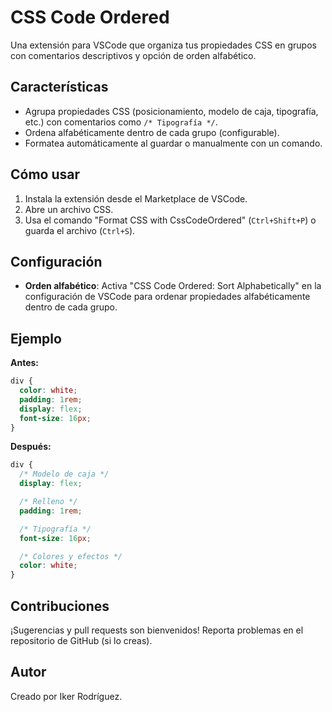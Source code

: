 # CSS Code Ordered

Una extensión para VSCode que organiza tus propiedades CSS en grupos con comentarios descriptivos y opción de orden alfabético.

## Características
- Agrupa propiedades CSS (posicionamiento, modelo de caja, tipografía, etc.) con comentarios como `/* Tipografía */`.
- Ordena alfabéticamente dentro de cada grupo (configurable).
- Formatea automáticamente al guardar o manualmente con un comando.

## Cómo usar
1. Instala la extensión desde el Marketplace de VSCode.
2. Abre un archivo CSS.
3. Usa el comando "Format CSS with CssCodeOrdered" (`Ctrl+Shift+P`) o guarda el archivo (`Ctrl+S`).

## Configuración
- **Orden alfabético**: Activa "CSS Code Ordered: Sort Alphabetically" en la configuración de VSCode para ordenar propiedades alfabéticamente dentro de cada grupo.

## Ejemplo
**Antes:**
```css
div {
  color: white;
  padding: 1rem;
  display: flex;
  font-size: 16px;
}
```
**Después:**
```css
div {
  /* Modelo de caja */
  display: flex;

  /* Relleno */
  padding: 1rem;

  /* Tipografía */
  font-size: 16px;

  /* Colores y efectos */
  color: white;
}
```

## Contribuciones
¡Sugerencias y pull requests son bienvenidos! Reporta problemas en el repositorio de GitHub (si lo creas).

## Autor
Creado por Iker Rodríguez.

